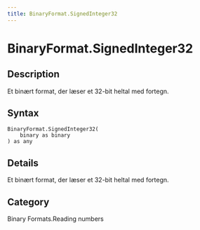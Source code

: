 ```yaml
---
title: BinaryFormat.SignedInteger32
---
```


# BinaryFormat.SignedInteger32


## Description

Et binært format, der læser et 32-bit heltal med fortegn.


## Syntax

```powerquery
BinaryFormat.SignedInteger32(
    binary as binary
) as any
```


## Details

Et binært format, der læser et 32-bit heltal med fortegn.



## Category
Binary Formats.Reading numbers

